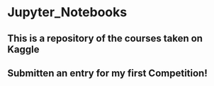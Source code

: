 # Jupyter_Notebooks
## This is a repository of the courses taken on Kaggle
## Submitten an entry for my first Competition!
